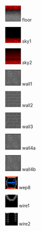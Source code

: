 ![Floor](https://github.com/jedi58/gakido/blob/master/assets/gfx/floor.png)
floor

![sky1](https://github.com/jedi58/gakido/blob/master/assets/gfx/sky1.png)
sky1

![sky2](https://github.com/jedi58/gakido/blob/master/assets/gfx/sky2.png)
sky2

![wall1](https://github.com/jedi58/gakido/blob/master/assets/gfx/wall1.png)
wall1

![wall2](https://github.com/jedi58/gakido/blob/master/assets/gfx/wall2.png)
wall2

![wall3](https://github.com/jedi58/gakido/blob/master/assets/gfx/wall3.png)
wall3

![wall4a](https://github.com/jedi58/gakido/blob/master/assets/gfx/wall4a.png)
wall4a

![wall4b](https://github.com/jedi58/gakido/blob/master/assets/gfx/wall4b.png)
wall4b

![wep8](https://github.com/jedi58/gakido/blob/master/assets/gfx/wep8.png)
wep8

![wire1](https://github.com/jedi58/gakido/blob/master/assets/gfx/wire1.png)
wire1

![wire2](https://github.com/jedi58/gakido/blob/master/assets/gfx/wire2.png)
wire2
